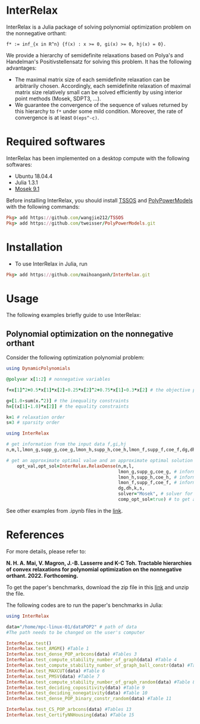 # InterRelax
InterRelax is a Julia package of solving polynomial optimization problem on the nonnegative orthant:
```
f* := inf_{x in R^n} {f(x) : x >= 0, gi(x) >= 0, hj(x) = 0}.
```
We provide a hierarchy of semidefinite relaxations based on Polya's and Handelman's Positivstellensatz for solving this problem. It has the following advantages:
- The maximal matrix size of each semidefinite relaxation can be arbitrarily chosen. Accordingly, each semidefinite relaxation of maximal matrix size relatively small can be solved efficiently by using interior point methods (Mosek, SDPT3, ...).
- We guarantee the convergence of the sequence of values returned by this hierarchy to ```f*``` under some mild condition. Moreover, the rate of convergence is at least ```O(eps^-c)```.


# Required softwares
InterRelax has been implemented on a desktop compute with the following softwares:
- Ubuntu 18.04.4
- Julia 1.3.1
- [Mosek 9.1](https://www.mosek.com)

Before installing InterRelax, you should install [TSSOS](https://github.com/wangjie212/TSSOS) and [PolyPowerModels](https://github.com/tweisser/PolyPowerModels) with the following commands:
```ruby
Pkg> add https://github.com/wangjie212/TSSOS
Pkg> add https://github.com/tweisser/PolyPowerModels.git
```

# Installation
- To use InterRelax in Julia, run
```ruby
Pkg> add https://github.com/maihoanganh/InterRelax.git
```

# Usage
The following examples briefly guide to use InterRelax:

## Polynomial optimization on the nonnegative orthant
Consider the following optimization polynomial problem:
```ruby
using DynamicPolynomials

@polyvar x[1:2] # nonnegative variables

f=x[1]^2+0.5*x[1]*x[2]-0.25*x[2]^2+0.75*x[1]-0.3*x[2] # the objective polynomial to minimize

g=[1.0-sum(x.^2)] # the inequality constraints
h=[(x[1]-1.0)*x[2]] # the equality constraints

k=1 # relaxation order
s=3 # sparsity order

using InterRelax

# get information from the input data f,gi,hj
n,m,l,lmon_g,supp_g,coe_g,lmon_h,supp_h,coe_h,lmon_f,supp_f,coe_f,dg,dh=InterRelax.get_info(x,f,g,h,sparse=false);

# get an approximate optimal value and an approximate optimal solution of the polynomial optimization problem
    opt_val,opt_sol=InterRelax.RelaxDense(n,m,l,
                                          lmon_g,supp_g,coe_g, # information of the inequality constraints
                                          lmon_h,supp_h,coe_h, # information of the equality constraints
                                          lmon_f,supp_f,coe_f, # information of the objective polynomial
                                          dg,dh,k,s,
                                          solver="Mosek", # solver for the semidefinite program
                                          comp_opt_sol=true) # to get an approximate optimal solution
```

See other examples from .ipynb files in the [link](https://github.com/maihoanganh/InterRelax/tree/main/examples).


# References
For more details, please refer to:

**N. H. A. Mai, V. Magron, J.-B. Lasserre and K-C Toh. Tractable hierarchies of convex relaxations for polynomial
optimization on the nonnegative orthant. 2022. Forthcoming.**

To get the paper's benchmarks, download the zip file in this [link](https://drive.google.com/file/d/1xGG1NqDk9NDtBmu0bd2FmxZpz1kYeZp6/view?usp=sharing) and unzip the file.

The following codes are to run the paper's benchmarks in Julia:
```ruby
using InterRelax

data="/home/mpc-linux-01/dataPOP2" # path of data 
#The path needs to be changed on the user's computer

InterRelax.test()
InterRelax.test_AMGM() #Table 1
InterRelax.test_dense_POP_arbcons(data) #Tables 3
InterRelax.test_compute_stability_number_of_graph(data) #Table 4
InterRelax.test_compute_stability_number_of_graph_ball_constr(data) #Table 5
InterRelax.test_MAXCUT(data) #Table 6
InterRelax.test_PMSV(data) #Table 7
InterRelax.test_compute_stability_number_of_graph_random(data) #Table 8
InterRelax.test_deciding_copositivity(data) #Table 9
InterRelax.test_deciding_nonegativity(data) #Table 10
InterRelax.test_dense_POP_binary_constr_random(data) #Table 11

InterRelax.test_CS_POP_arbcons(data) #Tables 13
InterRelax.test_CertifyNNHousing(data) #Table 15

```
